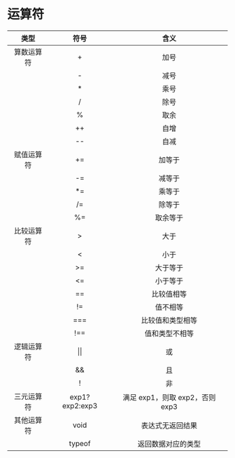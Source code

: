 # 运算符

|    类型    |      符号      |              含义               |
| :--------: | :------------: | :-----------------------------: |
| 算数运算符 |       +        |              加号               |
|            |       -        |              减号               |
|            |       \*       |              乘号               |
|            |       /        |              除号               |
|            |       %        |              取余               |
|            |       ++       |              自增               |
|            |       --       |              自减               |
| 赋值运算符 |       +=       |             加等于              |
|            |       -=       |             减等于              |
|            |      \*=       |             乘等于              |
|            |       /=       |             除等于              |
|            |       %=       |            取余等于             |
| 比较运算符 |       >        |              大于               |
|            |       <        |              小于               |
|            |       >=       |            大于等于             |
|            |       <=       |            小于等于             |
|            |       ==       |           比较值相等            |
|            |       !=       |            值不相等             |
|            |      ===       |        比较值和类型相等         |
|            |      !==       |         值和类型不相等          |
| 逻辑运算符 |      \|\|      |               或                |
|            |       &&       |               且                |
|            |       !        |               非                |
| 三元运算符 | exp1?exp2:exp3 | 满足 exp1，则取 exp2，否则 exp3 |
| 其他运算符 |      void      |        表达式无返回结果         |
|            |     typeof     |       返回数据对应的类型        |

